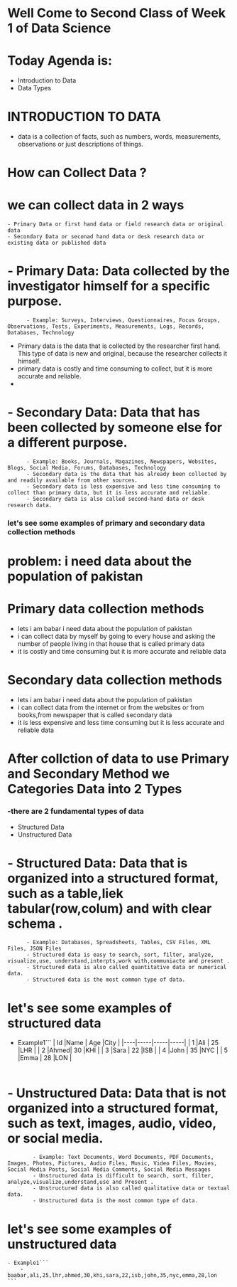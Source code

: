 # Well Come to  Second Class of Week 1 of Data Science
# Today Agenda is:
- Introduction to Data
- Data Types


# INTRODUCTION TO DATA
- data is a collection of facts, such as numbers, words, measurements, observations or just descriptions of things.

# How can Collect Data ?
  # we can collect data in 2 ways
    - Primary Data or first hand data or field research data or original data 
    - Secondary Data or seconad hand data or desk research data or existing data or published data
 #   - Primary Data: Data collected by the investigator himself for a specific purpose.  
          - Example: Surveys, Interviews, Questionnaires, Focus Groups, Observations, Tests, Experiments, Measurements, Logs, Records, Databases, Technology
-   Primary data is the data that is collected by the researcher first hand. This type of data is new and original, because the researcher collects it himself.
-   primary data is costly and time consuming to collect, but it is more accurate and reliable.
-   

#   - Secondary Data: Data that has been collected by someone else for a different purpose.
          - Example: Books, Journals, Magazines, Newspapers, Websites, Blogs, Social Media, Forums, Databases, Technology
          - Secondary data is the data that has already been collected by and readily available from other sources.
          - Secondary data is less expensive and less time consuming to collect than primary data, but it is less accurate and reliable.
          - Secondary data is also called second-hand data or desk research data.
### let's see some examples of primary and secondary data collection methods
# problem: i need data about the population of pakistan
# Primary data collection methods
  - lets i am babar i need data about the population of pakistan
  - i can collect data by myself by going to every house and asking the number of people living in that house that is called primary data
  - it is costly and time consuming but it is more accurate and reliable data
# Secondary data collection methods
  - lets i am babar i need data about the population of pakistan
  - i can collect data from the internet or from the websites or from books,from newspaper  that is called secondary data
  - it is less expensive and less time consuming but it is less accurate and reliable data 


# After collction of data  to use Primary and Secondary Method we Categories Data into 2 Types
### -there are 2 fundamental types of data
  - Structured Data
  - Unstructured Data
#   - Structured Data: Data that is organized into a structured format, such as a table,liek tabular(row,colum) and with clear schema .
          - Example: Databases, Spreadsheets, Tables, CSV Files, XML Files, JSON Files
          - Structured data is easy to search, sort, filter, analyze, visualize,use, understand,interpts,work with,communiacte and present .
          - Structured data is also called quantitative data or numerical data.
          - Structured data is the most common type of data.
# let's see some examples of structured data
  - Example1```
    | Id |Name | Age |City |
    |----|-----|-----|-----|
    | 1  |Ali  | 25  |LHR  |
    | 2  |Ahmed| 30  |KHI  |
    | 3  |Sara | 22  |ISB  |
    | 4  |John | 35  |NYC  |
    | 5  |Emma | 28  |LON  | 
    ``` 

#   - Unstructured Data: Data that is not organized into a structured format, such as text, images, audio, video, or social media.
            - Example: Text Documents, Word Documents, PDF Documents, Images, Photos, Pictures, Audio Files, Music, Video Files, Movies, Social Media Posts, Social Media Comments, Social Media Messages
            - Unstructured data is difficult to search, sort, filter, analyze,visualize,understand,use and Present .
            - Unstructured data is also called qualitative data or textual data.
            - Unstructured data is the most common type of data.
# let's see some examples of unstructured data

    - Example1```
        -baabar,ali,25,lhr,ahmed,30,khi,sara,22,isb,john,35,nyc,emma,28,lon
    ```